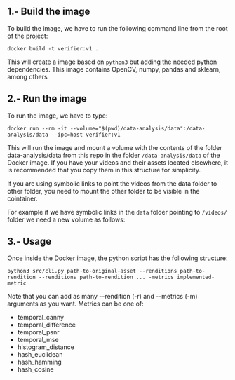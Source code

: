 ## 1.- Build the image
To build the image, we have to run the following command line from the root of the project:

```
docker build -t verifier:v1 .
```

This will create a image based on `python3` but adding the needed python dependencies. This image 
contains OpenCV, numpy, pandas and sklearn, among others

## 2.- Run the image
To run the image, we have to type:

```
docker run --rm -it --volume="$(pwd)/data-analysis/data":/data-analysis/data --ipc=host verifier:v1
```

This will run the image and mount a volume with the contents of the folder data-analysis/data from this repo in the folder 
`/data-analysis/data` of the Docker image. If you have your videos and their assets located elsewhere, it is recommended that you 
copy them in this structure for simplicity.

If you are using symbolic links to point the videos from the data folder to other folder, you need to mount the other folder to be visible in the cointainer.

For example if we have symbolic links in the `data` folder pointing to `/videos/` folder we need a new volume as follows:


## 3.- Usage
Once inside the Docker image, the python script has the following structure:

```
python3 src/cli.py path-to-original-asset --renditions path-to-rendition --renditions path-to-rendition ... -metrics implemented-metric
```
Note that you can add as many --rendition (-r) and --metrics (-m) arguments as you want.
Metrics can be one of:

- temporal_canny
- temporal_difference
- temporal_psnr
- temporal_mse
- histogram_distance
- hash_euclidean
- hash_hamming
- hash_cosine

